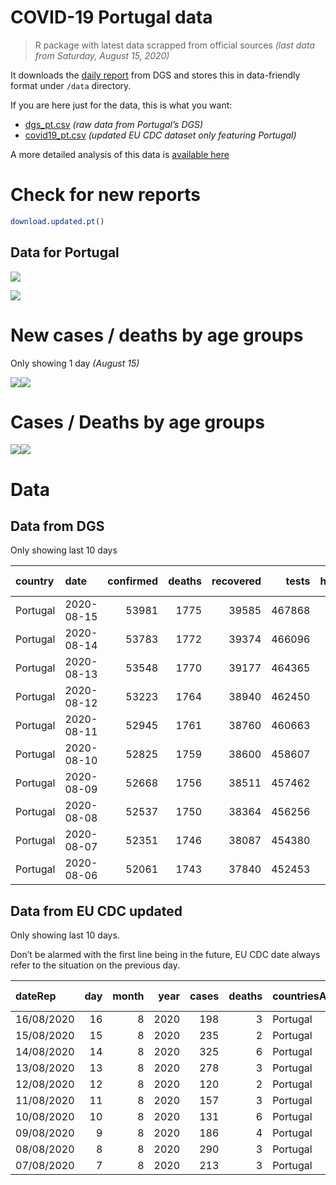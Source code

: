 COVID-19 Portugal data
================

> R package with latest data scrapped from official sources *(last data
> from Saturday, August 15, 2020)*

It downloads the [daily
report](https://covid19.min-saude.pt/relatorio-de-situacao/) from DGS
and stores this in data-friendly format under `/data` directory.

If you are here just for the data, this is what you want:

  - [dgs\_pt.csv](raw/master/data/dgs_pt.csv) *(raw data from Portugal’s
    DGS)*
  - [covid19\_pt.csv](raw/master/data/covid19_pt.csv) *(updated EU CDC
    dataset only featuring Portugal)*

A more detailed analysis of this data is [available
here](https://averissimo.github.io/covid19-analysis/portugal.html)

# Check for new reports

``` r
download.updated.pt()
```

## Data for Portugal

![](README_files/figure-gfm/unnamed-chunk-7-1.svg)<!-- -->

![](README_files/figure-gfm/unnamed-chunk-8-1.svg)<!-- -->

# New cases / deaths by age groups

Only showing 1 day *(August 15)*

![](README_files/figure-gfm/unnamed-chunk-10-1.svg)<!-- -->![](README_files/figure-gfm/unnamed-chunk-10-2.svg)<!-- -->

# Cases / Deaths by age groups

![](README_files/figure-gfm/unnamed-chunk-11-1.svg)<!-- -->![](README_files/figure-gfm/unnamed-chunk-11-2.svg)<!-- -->

# Data

## Data from DGS

Only showing last 10 days

| country  | date       | confirmed | deaths | recovered |  tests | hospitalized | in.icu | confirmed\_m\_00-09 | confirmed\_w\_00-09 | confirmed\_m\_10-19 | confirmed\_w\_10-19 | confirmed\_m\_20-29 | confirmed\_w\_20-29 | confirmed\_m\_30-39 | confirmed\_w\_30-39 | confirmed\_m\_40-49 | confirmed\_w\_40-49 | confirmed\_m\_50-59 | confirmed\_w\_50-59 | confirmed\_m\_60-69 | confirmed\_w\_60-69 | confirmed\_m\_70-79 | confirmed\_w\_70-79 | confirmed\_m\_80+ | confirmed\_w\_80+ | death\_m\_00-09 | death\_w\_00-09 | death\_m\_10-19 | death\_w\_10-19 | death\_m\_20-29 | death\_w\_20-29 | death\_m\_30-39 | death\_w\_30-39 | death\_m\_40-49 | death\_w\_40-49 | death\_m\_50-59 | death\_w\_50-59 | death\_m\_60-69 | death\_w\_60-69 | death\_m\_70-79 | death\_w\_70-79 | death\_m\_80+ | death\_w\_80+ |
| :------- | :--------- | --------: | -----: | --------: | -----: | -----------: | -----: | ------------------: | ------------------: | ------------------: | ------------------: | ------------------: | ------------------: | ------------------: | ------------------: | ------------------: | ------------------: | ------------------: | ------------------: | ------------------: | ------------------: | ------------------: | ------------------: | ----------------: | ----------------: | --------------: | --------------: | --------------: | --------------: | --------------: | --------------: | --------------: | --------------: | --------------: | --------------: | --------------: | --------------: | --------------: | --------------: | --------------: | --------------: | ------------: | ------------: |
| Portugal | 2020-08-15 |     53981 |   1775 |     39585 | 467868 |          320 |     37 |                1069 |                 929 |                1195 |                1354 |                3888 |                4457 |                4200 |                4632 |                4017 |                4897 |                3503 |                4594 |                2542 |                2836 |                1759 |                1966 |              1979 |              4088 |               0 |               0 |               0 |               0 |               1 |               1 |               1 |               3 |              10 |              10 |              40 |              17 |             109 |              49 |             212 |             135 |           519 |           668 |
| Portugal | 2020-08-14 |     53783 |   1772 |     39374 | 466096 |          348 |     41 |                1059 |                 927 |                1187 |                1346 |                3873 |                4434 |                4187 |                4616 |                3987 |                4878 |                3490 |                4583 |                2534 |                2830 |                1757 |                1961 |              1976 |              4083 |               0 |               0 |               0 |               0 |               1 |               1 |               1 |               3 |              10 |              10 |              40 |              17 |             109 |              49 |             212 |             135 |           518 |           666 |
| Portugal | 2020-08-13 |     53548 |   1770 |     39177 | 464365 |          358 |     39 |                1044 |                 917 |                1174 |                1341 |                3836 |                4404 |                4170 |                4590 |                3971 |                4860 |                3480 |                4572 |                2524 |                2824 |                1754 |                1958 |              1972 |              4081 |               0 |               0 |               0 |               0 |               1 |               1 |               1 |               3 |              10 |              10 |              40 |              17 |             109 |              48 |             212 |             135 |           517 |           666 |
| Portugal | 2020-08-12 |     53223 |   1764 |     38940 | 462450 |          367 |     40 |                1040 |                 915 |                1166 |                1326 |                3811 |                4377 |                4140 |                4570 |                3946 |                4839 |                3459 |                4545 |                2510 |                2808 |                1743 |                1946 |              1959 |              4047 |               0 |               0 |               0 |               0 |               1 |               1 |               1 |               3 |              10 |              10 |              40 |              17 |             109 |              48 |             211 |             134 |           515 |           664 |
| Portugal | 2020-08-11 |     52945 |   1761 |     38760 | 460663 |          365 |     35 |                1033 |                 906 |                1159 |                1315 |                3789 |                4343 |                4114 |                4546 |                3924 |                4824 |                3444 |                4527 |                2497 |                2796 |                1731 |                1941 |              1948 |              4029 |               0 |               0 |               0 |               0 |               1 |               1 |               1 |               3 |              10 |              10 |              40 |              17 |             109 |              48 |             211 |             134 |           515 |           661 |
| Portugal | 2020-08-10 |     52825 |   1759 |     38600 | 458607 |          374 |     29 |                1030 |                 904 |                1156 |                1313 |                3773 |                4335 |                4097 |                4534 |                3913 |                4818 |                3437 |                4524 |                2495 |                2790 |                1726 |                1941 |              1942 |              4019 |               0 |               0 |               0 |               0 |               1 |               1 |               1 |               3 |              10 |              10 |              40 |              17 |             109 |              48 |             211 |             134 |           513 |           661 |
| Portugal | 2020-08-09 |     52668 |   1756 |     38511 | 457462 |          366 |     33 |                1024 |                 898 |                1152 |                1309 |                3757 |                4316 |                4087 |                4521 |                3900 |                4800 |                3423 |                4514 |                2490 |                2782 |                1723 |                1938 |              1941 |              4015 |               0 |               0 |               0 |               0 |               1 |               1 |               1 |               3 |              10 |              10 |              40 |              17 |             108 |              48 |             211 |             134 |           511 |           661 |
| Portugal | 2020-08-08 |     52537 |   1750 |     38364 | 456256 |          357 |     33 |                1022 |                 895 |                1145 |                1306 |                3746 |                4303 |                4078 |                4509 |                3893 |                4786 |                3412 |                4502 |                2482 |                2778 |                1717 |                1929 |              1941 |              4015 |               0 |               0 |               0 |               0 |               1 |               1 |               1 |               3 |              10 |              10 |              40 |              17 |             108 |              48 |             209 |             134 |           508 |           660 |
| Portugal | 2020-08-07 |     52351 |   1746 |     38087 | 454380 |          356 |     36 |                1016 |                 885 |                1141 |                1289 |                3729 |                4290 |                4061 |                4499 |                3874 |                4772 |                3400 |                4495 |                2469 |                2767 |                1712 |                1926 |              1936 |              4012 |               0 |               0 |               0 |               0 |               1 |               1 |               1 |               3 |              10 |              10 |              40 |              17 |             107 |              48 |             208 |             133 |           507 |           660 |
| Portugal | 2020-08-06 |     52061 |   1743 |     37840 | 452453 |          369 |     42 |                1013 |                 880 |                1128 |                1282 |                3703 |                4264 |                4041 |                4467 |                3861 |                4753 |                3387 |                4473 |                2460 |                2754 |                1701 |                1911 |              1920 |              3985 |               0 |               0 |               0 |               0 |               1 |               1 |               1 |               3 |              10 |              10 |              40 |              17 |             107 |              48 |             208 |             131 |           506 |           660 |

## Data from EU CDC updated

Only showing last 10 days.

Don’t be alarmed with the first line being in the future, EU CDC date
always refer to the situation on the previous day.

| dateRep    | day | month | year | cases | deaths | countriesAndTerritories | geoId | countryterritoryCode | popData2019 | continentExp | Cumulative\_number\_for\_14\_days\_of\_COVID-19\_cases\_per\_100000 |
| :--------- | --: | ----: | ---: | ----: | -----: | :---------------------- | :---- | :------------------- | ----------: | :----------- | ------------------------------------------------------------------: |
| 16/08/2020 |  16 |     8 | 2020 |   198 |      3 | Portugal                | PT    | PRT                  |    10276617 | Europe       |                                                                  NA |
| 15/08/2020 |  15 |     8 | 2020 |   235 |      2 | Portugal                | PT    | PRT                  |    10276617 | Europe       |                                                            26.38028 |
| 14/08/2020 |  14 |     8 | 2020 |   325 |      6 | Portugal                | PT    | PRT                  |    10276617 | Europe       |                                                            26.07862 |
| 13/08/2020 |  13 |     8 | 2020 |   278 |      3 | Portugal                | PT    | PRT                  |    10276617 | Europe       |                                                            25.39746 |
| 12/08/2020 |  12 |     8 | 2020 |   120 |      2 | Portugal                | PT    | PRT                  |    10276617 | Europe       |                                                            24.66765 |
| 11/08/2020 |  11 |     8 | 2020 |   157 |      3 | Portugal                | PT    | PRT                  |    10276617 | Europe       |                                                            24.58007 |
| 10/08/2020 |  10 |     8 | 2020 |   131 |      6 | Portugal                | PT    | PRT                  |    10276617 | Europe       |                                                            24.36600 |
| 09/08/2020 |   9 |     8 | 2020 |   186 |      4 | Portugal                | PT    | PRT                  |    10276617 | Europe       |                                                            25.12500 |
| 08/08/2020 |   8 |     8 | 2020 |   290 |      3 | Portugal                | PT    | PRT                  |    10276617 | Europe       |                                                            25.87427 |
| 07/08/2020 |   7 |     8 | 2020 |   213 |      3 | Portugal                | PT    | PRT                  |    10276617 | Europe       |                                                            26.09808 |
